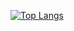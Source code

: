 [![Top Langs](https://github-readme-stats.vercel.app/api/top-langs/?username=labnann&langs_count=10&hide=html)](https://github.com/labnann/github-readme-stats)

